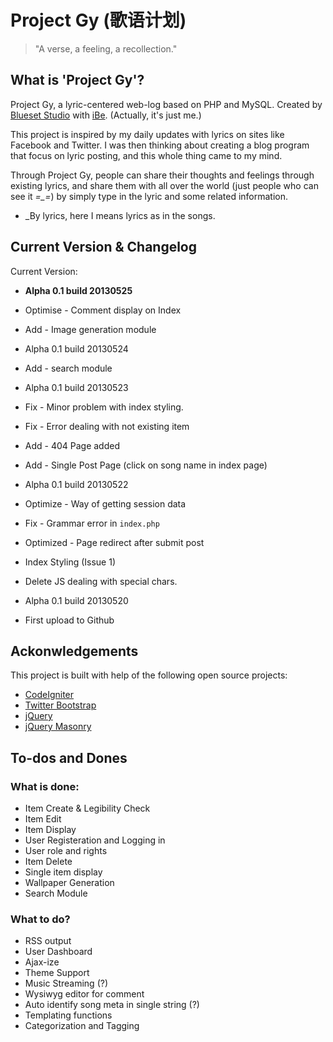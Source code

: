 Project Gy (歌语计划)
==========

> "A verse, a feeling, a recollection."

## What is 'Project Gy'?
Project Gy, a lyric-centered web-log based on PHP and MySQL. Created by [Blueset Studio](http://1a23.com) with [iBe](http://ilove.1a23.com). (Actually, it's just me.)

This project is inspired by my daily updates with lyrics on sites like Facebook and Twitter. I was then thinking about creating a blog program that focus on lyric posting, and this whole thing came to my mind. 

Through Project Gy, people can share their thoughts and feelings through existing lyrics, and share them with all over the world (just people who can see it *=_=*) by simply type in the lyric and some related information. 

* _By lyrics, here I means lyrics as in the songs.

## Current Version & Changelog

Current Version:
* __Alpha 0.1 build 20130525__
 * Optimise - Comment display on Index
 * Add - Image generation module

* Alpha 0.1 build 20130524
 * Add - search module

* Alpha 0.1 build 20130523
 * Fix - Minor problem with index styling.
 * Fix - Error dealing with not existing item
 * Add - 404 Page added
 * Add - Single Post Page (click on song name in index page)

* Alpha 0.1 build 20130522
 * Optimize - Way of getting session data
 * Fix - Grammar error in `index.php`
 * Optimized - Page redirect after submit post
 * Index Styling (Issue 1)
 * Delete JS dealing with special chars.

* Alpha 0.1 build 20130520
 * First upload to Github

## Ackonwledgements
This project is built with help of the following open source projects:

* [CodeIgniter](https://github.com/EllisLab/CodeIgniter/)
* [Twitter Bootstrap](https://github.com/twitter/bootstrap)
* [jQuery](https://github.com/jquery/jquery)
* [jQuery Masonry](http://masonry.desandro.com/)

## To-dos and Dones
### What is done:

* Item Create & Legibility Check
* Item Edit
* Item Display
* User Registeration and Logging in
* User role and rights
* Item Delete
* Single item display
* Wallpaper Generation
* Search Module

### What to do?

* RSS output
* User Dashboard
* Ajax-ize
* Theme Support
* Music Streaming (?)
* Wysiwyg editor for comment
* Auto identify song meta in single string (?)
* Templating functions
* Categorization and Tagging
